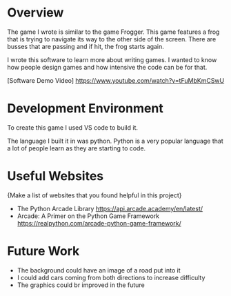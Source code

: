 # Overview

The game I wrote is similar to the game Frogger. This game features a frog that is trying to navigate its way to the other side of the screen. There are busses that are passing and if hit, the frog starts again.

I wrote this software to learn more about writing games. I wanted to know how people design games and how intensive the code can be for that.

[Software Demo Video] https://www.youtube.com/watch?v=tFuMbKmCSwU

# Development Environment

To create this game I used VS code to build it.

The language I built it in was python. Python is a very popular language that a lot of people learn as they are starting to code.

# Useful Websites

{Make a list of websites that you found helpful in this project}

- The Python Arcade Library https://api.arcade.academy/en/latest/
- Arcade: A Primer on the Python Game Framework https://realpython.com/arcade-python-game-framework/

# Future Work

- The background could have an image of a road put into it
- I could add cars coming from both directions to increase difficulty
- The graphics could br improved in the future

